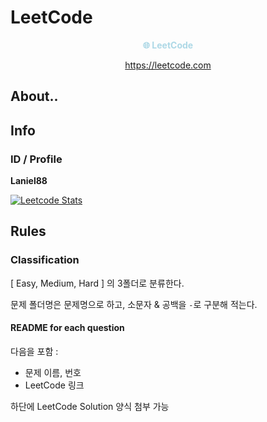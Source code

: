 # LeetCode
<center>
<font style="color:lightBlue"><b>🌐 LeetCode</b></font>  

https://leetcode.com
</center>

## About..


## Info

### ID / Profile
**Laniel88**

[![Leetcode Stats](https://leetcard.jacoblin.cool/Laniel88)](https://leetcode.com/Laniel88)

## Rules
### Classification

[ Easy, Medium, Hard ] 의 3폴더로 분류한다.

문제 폴더명은 문제명으로 하고, 소문자 & 공백을 `-`로 구분해 적는다.

#### README for each question

다음을 포함 :

- 문제 이름, 번호
- LeetCode 링크

하단에 LeetCode Solution 양식 첨부 가능
